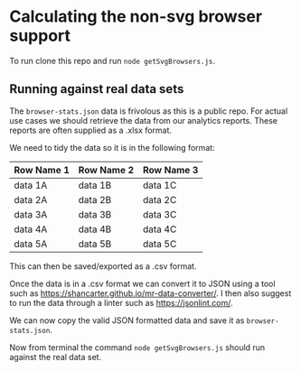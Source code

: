 # Calculating the non-svg browser support

To run clone this repo and run `node getSvgBrowsers.js`.

## Running against real data sets

The `browser-stats.json` data is frivolous as this is a public repo. For actual use cases we should retrieve the data from our analytics reports. These reports are often supplied as a .xlsx format.

We need to tidy the data so it is in the following format:

| Row Name 1 | Row Name 2 | Row Name 3 |
| -----------|----------|----------|
| data 1A | data 1B | data 1C |
| data 2A | data 2B | data 2C |
| data 3A | data 3B | data 3C |
| data 4A | data 4B | data 4C |
| data 5A | data 5B | data 5C |

This can then be saved/exported as a .csv format.

Once the data is in a .csv format we can convert it to JSON using a tool such as https://shancarter.github.io/mr-data-converter/. I then also suggest to run the data through a linter such as https://jsonlint.com/.

We can now copy the valid JSON formatted data and save it as `browser-stats.json`.

Now from terminal the command `node getSvgBrowsers.js` should run against the real data set.

